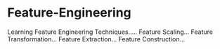 # Feature-Engineering
Learning Feature Engineering Techniques..... 
Feature Scaling...
Feature Transformation...
Feature Extraction...
Feature Construction...

